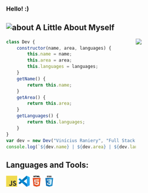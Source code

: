 ### Hello! :)

## <img height="35" alt="about" src="https://cdn-icons-png.flaticon.com/512/686/686317.png"> A Little About Myself

<img width=30% align='right' margin-top:40px src="https://s2.glbimg.com/hgwJv5oSS4cDCYKjUvGu6qJTYmI=/e.glbimg.com/og/ed/f/original/2015/04/09/tumblr_mmwl4erfif1s2kxflo1_500.gif">
<!--<img width=30% align='right' margin-top:40px src="https://s2.glbimg.com/hgwJv5oSS4cDCYKjUvGu6qJTYmI=/e.glbimg.com/og/ed/f/original/2015/04/09/tumblr_mmwl4erfif1s2kxflo1_500.gif">-->

``` js
class Dev {
    constructor(name, area, languages) {
        this.name = name;
        this.area = area;
        this.languages = languages;
    }
    getName() {
        return this.name;
    }
    getArea() {
        return this.area;
    }
    getLanguages() {
        return this.languages;
    }
}
var dev = new Dev("Vinícius Raniery", "Full Stack", ["Javascript", "HTML", "CSS", "Python"]);
console.log(`${dev.name} | ${dev.area} | ${dev.languages}`);
```

## **Languages and Tools:**  

<code><img height="30" src="https://raw.githubusercontent.com/github/explore/80688e429a7d4ef2fca1e82350fe8e3517d3494d/topics/javascript/javascript.png"></code>
<code><img height="30" src="https://raw.githubusercontent.com/github/explore/80688e429a7d4ef2fca1e82350fe8e3517d3494d/topics/visual-studio-code/visual-studio-code.png"></code>
<code><img height="30" src="https://raw.githubusercontent.com/github/explore/80688e429a7d4ef2fca1e82350fe8e3517d3494d/topics/html/html.png"></code>
<code><img height="30" src="https://raw.githubusercontent.com/github/explore/80688e429a7d4ef2fca1e82350fe8e3517d3494d/topics/css/css.png"></code>
